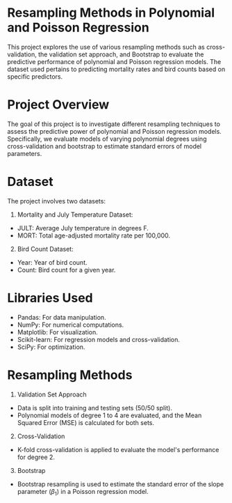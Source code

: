 # Resampling Methods in Polynomial and Poisson Regression

This project explores the use of various resampling methods such as cross-validation, the validation set approach, and Bootstrap to evaluate the predictive performance of polynomial and Poisson regression models. The dataset used pertains to predicting mortality rates and bird counts based on specific predictors.

# Project Overview

The goal of this project is to investigate different resampling techniques to assess the predictive power of polynomial and Poisson regression models. Specifically, we evaluate models of varying polynomial degrees using cross-validation and bootstrap to estimate standard errors of model parameters.

# Dataset
The project involves two datasets:

1. Mortality and July Temperature Dataset:
* JULT: Average July temperature in degrees F.
* MORT: Total age-adjusted mortality rate per 100,000.

2. Bird Count Dataset:
* Year: Year of bird count.
* Count: Bird count for a given year.

# Libraries Used
* Pandas: For data manipulation.
* NumPy: For numerical computations.
* Matplotlib: For visualization.
* Scikit-learn: For regression models and cross-validation.
* SciPy: For optimization.

# Resampling Methods
1. Validation Set Approach
* Data is split into training and testing sets (50/50 split).
* Polynomial models of degree 1 to 4 are evaluated, and the Mean Squared Error (MSE) is calculated for both sets.
  
2. Cross-Validation
* K-fold cross-validation is applied to evaluate the model's performance for degree 2.
  
3. Bootstrap
* Bootstrap resampling is used to estimate the standard error of the slope parameter ($\beta_1$) ​in a Poisson regression model.





